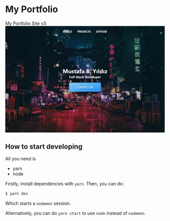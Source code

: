 # My Portfolio
My Portfolio Site v3
<img src="public/images/readme.webp">


## How to start developing
All you need is

- yarn
- node

Firstly, install dependencies with `yarn`. Then, you can do:
``` sh
$ yarn dev
```
Which starts a `nodemon` session.

Alternatively, you can do `yarn start` to use `node` instead of `nodemon`.